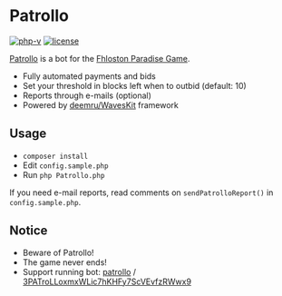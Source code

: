# Patrollo

[![php-v](https://img.shields.io/packagist/php-v/deemru/waveskit.svg)](https://packagist.org/packages/deemru/waveskit) [![license](https://img.shields.io/github/license/deemru/Patrollo.svg)](https://packagist.org/packages/deemru/Patrollo)

[Patrollo](https://github.com/deemru/Patrollo) is a bot for the [Fhloston Paradise Game](https://www.multi-pass.club).

- Fully automated payments and bids
- Set your threshold in blocks left when to outbid (default: 10)
- Reports through e-mails (optional)
- Powered by [deemru/WavesKit](https://github.com/deemru/WavesKit) framework

## Usage

- `composer install`
- Edit `config.sample.php`
- Run `php Patrollo.php`

If you need e-mail reports, read comments on `sendPatrolloReport()` in `config.sample.php`.

## Notice

- Beware of Patrollo!
- The game never ends!
- Support running bot: [patrollo](https://w8io.ru/patrollo) / [3PATroLLoxmxWLic7hKHFy7ScVEvfzRWwx9](https://wavesexplorer.com/address/3PATroLLoxmxWLic7hKHFy7ScVEvfzRWwx9)
